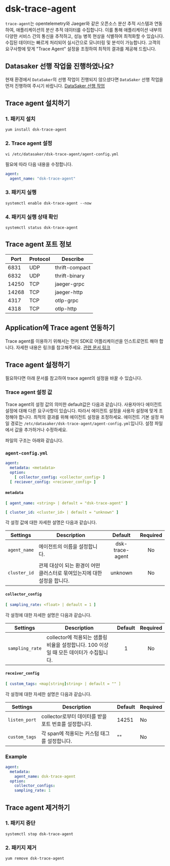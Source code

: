 # dsk-trace-agent

`trace-agent`는 opentelemetry와 Jaeger와 같은 오픈소스 분산 추적 시스템과 연동하여, 애플리케이션의 분산 추적 데이터를 수집합니다.
이를 통해 애플리케이션 내부의 다양한 서비스 간의 통신을 추적하고, 성능 병목 현상을 식별하여 최적화할 수 있습니다.
수집된 데이터는 빠르게 처리되어 실시간으로 모니터링 및 분석이 가능합니다.
고객의 요구사항에 맞게 "Trace Agent" 설정을 조정하여 최적의 결과를 제공해 드립니다.

## Datasaker 선행 작업을 진행하였나요?

현재 환경에서 `DataSaker`의 선행 작업이 진행되지 않으셨다면 `DataSaker` 선행 작업을 먼저 진행하여 주시기 바랍니다. [DataSaker 선행 작업](README.md)

## Trace agent 설치하기

### 1. 패키지 설치

```shell
yum install dsk-trace-agent
```

### 2. Trace agent 설정

```shell
vi /etc/datasaker/dsk-trace-agent/agent-config.yml
```

필요에 따라 다음 내용을 수정합니다.

```yaml
agent:
  agent_name: "dsk-trace-agent"
```

### 3. 패키지 실행

```shell
systemctl enable dsk-trace-agent --now
```

### 4. 패키지 실행 상태 확인

```shell
systemctl status dsk-trace-agent
```

## Trace agent 포트 정보

| Port  | Protocol | Describe       |
|-------|----------|----------------|
| 6831  | UDP      | thrift-compact |
| 6832  | UDP      | thrift-binary  |
| 14250 | TCP      | jaeger-grpc    |
| 14268 | TCP      | jaeger-http    |
| 4317  | TCP      | otlp-grpc      |
| 4318  | TCP      | otlp-http      |

## Application에 Trace agent 연동하기

Trace agent를 이용하기 위해서는 먼저 SDK로 어플리케이션을 인스트로먼트 해야 합니다.
자세한 내용은 링크를 참고해주세요.
[관련 문서 링크](https://github.com/datasaker/documentation/tree/main/settings/dsk-trace-agent/Instrumentation)

## Trace agent 설정하기

필요하다면 아래 문서를 참고하여 trace agent의 설정을 바꿀 수 있습니다.

### Trace agent 설정 값

Trace agent의 설정 값의 의미한 default값은 다음과 같습니다.
사용자마다 에이전트 설정에 대해 다른 요구사항이 있습니다.
따라서 에이전트 설정을 사용자 설정에 맞게 조정해야 합니다.
최적의 결과를 위해 에이전트 설정을 조정하세요.
에이전트 기본 설정 파일 경로는 `/etc/datasaker/dsk-trace-agent/agent-config.yml`입니다.
설정 파일에서 값을 추가하거나 수정하세요.

파일의 구조는 아래와 같습니다.

### `agent-config.yml`

```yaml
agent:
  metadata: <metadata>
  option:
    [ collector_config: <collector_config> ]
  [ reciever_config: <reciever_config> ]
```

#### `metadata`

```yaml
[ agent_name: <string> | default = "dsk-trace-agent" ]

[ cluster_id: <cluster_id> | default = "unknown" ]
```

각 설정 값에 대한 자세한 설명은 다음과 같습니다.

| **Settings**               | **Description**                                                                                     | **Default** | **Required** |
| -------------------------- | --------------------------------------------------------------------------------------------------- | :---------: | :----------: |
| `agent_name`               | 에이전트의 이름을 설정합니다.                                                                             | dsk-trace-agent | No           |
| `cluster_id`               | 관제 대상이 되는 환경이 어떤 클러스터로 묶여있는지에 대한 설정을 합니다.                                                                 | unknown     | No           |

#### `collector_config`

```yaml
[ sampling_rate: <float> | default = 1 ]
```

각 설정에 대한 자세한 설명은 다음과 같습니다.

| **Settings**               | **Description**                                                                                     | **Default** | **Required** |
| -------------------------- | --------------------------------------------------------------------------------------------------- | :---------: | :----------: |
| `sampling_rate`            | collector에 적용되는 샘플링 비율을 설정합니다. 100 이상일 때 모든 데이터가 수집됩니다.                                                                 | 1           | No           |

#### `receiver_config`

```yaml
[ custom_tags: <map[string]string> | default = "" ]
```

각 설정에 대한 자세한 설명은 다음과 같습니다.

| **Settings**               | **Description**                                                                                     | **Default** | **Required** |
| -------------------------- | --------------------------------------------------------------------------------------------------- | ----------- | ------------ |
| `listen_port`              | collector로부터 데이터를 받을 포트 번호를 설정합니다.                                                                 | 14251       | No           |
| `custom_tags`              | 각 span에 적용되는 커스텀 태그를 설정합니다.                                                                 | ""          | No           |

### Example

```yaml
agent:
  metadata:
    agent_name: dsk-trace-agent 
  option:
    collector_configs:
    sampling_rate: 1
```

## Trace agent 제거하기

### 1. 패키지 중단

```shell
systemctl stop dsk-trace-agent
```

### 2. 패키지 제거

```shell
yum remove dsk-trace-agent
```
